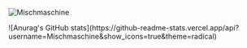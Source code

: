 <p align="left"> <img src="https://komarev.com/ghpvc/?username=Mischmaschine&label=Profile%20views&color=ff0000&style=plastic" alt="Mischmaschine" /> </p>
![Anurag's GitHub stats](https://github-readme-stats.vercel.app/api?username=Mischmaschine&show_icons=true&theme=radical)
